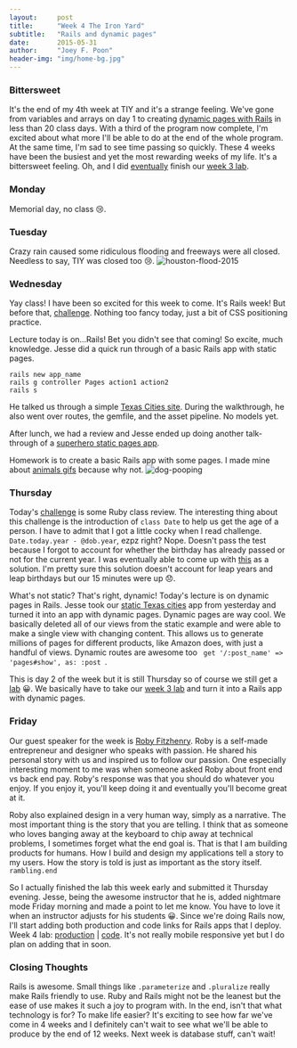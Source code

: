 ```yaml
---
layout:     post
title:      "Week 4 The Iron Yard"
subtitle:   "Rails and dynamic pages"
date:       2015-05-31
author:     "Joey F. Poon"
header-img: "img/home-bg.jpg"
---
```


### Bittersweet
It's the end of my 4th week at TIY and it's a strange feeling. We've gone from variables and arrays on day 1 to creating <a href="https://github.com/joeypoon/surf_and_rails">dynamic pages with Rails</a> in less than 20 class days. With a third of the program now complete, I'm excited about what more I'll be able to do at the end of the whole program. At the same time, I'm sad to see time passing so quickly. These 4 weeks have been the busiest and yet the most rewarding weeks of my life. It's a bittersweet feeling. Oh, and I did <a href="{{ site.baseurl }}/week-3-the-iron-yard">eventually</a> finish our <a href="https://github.com/joeypoon/surf-and-paddle">week 3 lab</a>.

### Monday
Memorial day, no class 😢.

### Tuesday
Crazy rain caused some ridiculous flooding and freeways were all closed. Needless to say, TIY was closed too 😢.
<img src="{{ site.baseurl }}/img/houston-flood.jpg" alt="houston-flood-2015">

### Wednesday
Yay class! I have been so excited for this week to come. It's Rails week! But before that, <a href="https://github.com/tiy-hou-q2-2015-rails/day-16/blob/master/README.md">challenge</a>. Nothing too fancy today, just a bit of CSS positioning practice.

Lecture today is on...Rails! Bet you didn't see that coming! So excite, much knowledge. Jesse did a quick run through of a basic Rails app with static pages.

    rails new app_name
    rails g controller Pages action1 action2
    rails s

He talked us through a simple <a href="https://github.com/tiy-hou-q2-2015-rails/day-16/tree/master/texas">Texas Cities site</a>. During the walkthrough, he also went over routes, the gemfile, and the asset pipeline. No models yet.

After lunch, we had a review and Jesse ended up doing another talk-through of a <a href="https://github.com/tiy-hou-q2-2015-rails/day-16/tree/master/review">superhero static pages app</a>.

Homework is to create a basic Rails app with some pages. I made mine about <a href="https://github.com/joeypoon/iron_yard/tree/master/day-16">animals gifs</a> because why not.
<img src="{{ site.baseurl }}/img/dog-pooping.gif" alt="dog-pooping">

### Thursday
Today's <a href="https://github.com/tiy-hou-q2-2015-rails/day-17/blob/master/README.md">challenge</a> is some Ruby class review. The interesting thing about this challenge is the introduction of <code>class Date</code> to help us get the age of a person. I have to admit that I got a little cocky when I read challenge. <code>Date.today.year - @dob.year</code>, ezpz right? Nope. Doesn't pass the test because I forgot to account for whether the birthday has already passed or not for the current year. I was eventually able to come up with <a href="https://github.com/joeypoon/iron_yard/blob/master/day-17/person.rb">this</a> as a solution. I'm pretty sure this solution doesn't account for leap years and leap birthdays but our 15 minutes were up 😞.

What's not static? That's right, dynamic! Today's lecture is on dynamic pages in Rails. Jesse took our <a href="https://github.com/tiy-hou-q2-2015-rails/day-16/tree/master/texas">static Texas cities</a> app from yesterday and turned it into an app with dynamic pages. Dynamic pages are way cool. We basically deleted all of our views from the static example and were able to make a single view with changing content. This allows us to generate millions of pages for different products, like Amazon does, with just a handful of views. Dynamic routes are awesome too <code> get '/:post_name' => 'pages#show', as: :post </code>.

This is day 2 of the week but it is still Thursday so of course we still get a <a href="https://github.com/tiy-hou-q2-2015-rails/week-4-lab">lab</a> 😀. We basically have to take our <a href="https://github.com/joeypoon/surf-and-paddle">week 3 lab</a> and turn it into a Rails app with dynamic pages.

### Friday
Our guest speaker for the week is <a href="https://twitter.com/robyfitzhenry">Roby Fitzhenry</a>. Roby is a self-made entrepreneur and designer who speaks with passion. He shared his personal story with us and inspired us to follow our passion. One especially interesting moment to me was when someone asked Roby about front end vs back end pay. Roby's response was that you should do whatever you enjoy. If you enjoy it, you'll keep doing it and eventually you'll become great at it.

Roby also explained design in a very human way, simply as a narrative. The most important thing is the story that you are telling. I think that as someone who loves banging away at the keyboard to chip away at technical problems, I sometimes forget what the end goal is. That is that I am building products for humans. How I build and design my applications tell a story to my users. How the story is told is just as important as the story itself. <code>rambling.end</code>

So I actually finished the lab this week early and submitted it Thursday evening. Jesse, being the awesome instructor that he is, added nightmare mode Friday morning and made a point to let me know. You have to love it when an instructor adjusts for his students 😀. Since we're doing Rails now, I'll start adding both production and code links for Rails apps that I deploy. Week 4 lab: <a href="https://surf-and-rails.herokuapp.com/">production</a> \| <a href="https://github.com/joeypoon/surf_and_rails">code</a>. It's not really mobile responsive yet but I do plan on adding that in soon.

### Closing Thoughts
Rails is awesome. Small things like <code>.parameterize</code> and <code>.pluralize</code> really make Rails friendly to use. Ruby and Rails might not be the leanest but the ease of use makes it such a joy to program with. In the end, isn't that what technology is for? To make life easier? It's exciting to see how far we've come in 4 weeks and I definitely can't wait to see what we'll be able to produce by the end of 12 weeks. Next week is database stuff, can't wait!
